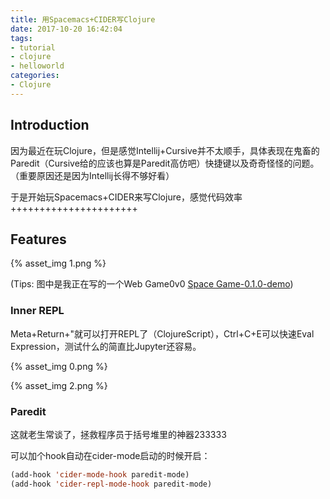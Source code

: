 ```yaml
---
title: 用Spacemacs+CIDER写Clojure
date: 2017-10-20 16:42:04
tags:
- tutorial
- clojure
- helloworld
categories:
- Clojure
---
```


## Introduction

因为最近在玩Clojure，但是感觉Intellij+Cursive并不太顺手，具体表现在鬼畜的Paredit（Cursive给的应该也算是Paredit高仿吧）快捷键以及奇奇怪怪的问题。（重要原因还是因为Intellij长得不够好看）

于是开始玩Spacemacs+CIDER来写Clojure，感觉代码效率++++++++++++++++++++++

## Features

{% asset_img 1.png %}

(Tips: 图中是我正在写的一个Web Game0v0 [Space Game-0.1.0-demo](https://i.linyxus.xyz/space/0.1.0-demo))

<!-- more -->

### Inner REPL

Meta+Return+"就可以打开REPL了（ClojureScript），Ctrl+C+E可以快速Eval Expression，测试什么的简直比Jupyter还容易。

{% asset_img 0.png %}

{% asset_img 2.png %}

### Paredit

这就老生常谈了，拯救程序员于括号堆里的神器233333

可以加个hook自动在cider-mode启动的时候开启：

```lisp
(add-hook 'cider-mode-hook paredit-mode)
(add-hook 'cider-repl-mode-hook paredit-mode)
```

